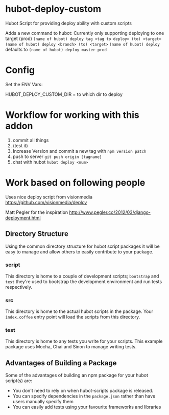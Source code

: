 hubot-deploy-custom
===================

Hubot Script for providing deploy ability with custom scripts

Adds a new command to hubot:
Currently only supporting deploying to one target (prod)
```(name of hubot) deploy tag <tag to deploy> (to) <target>```
```(name of hubot) deploy <branch> (to) <target>```
```(name of hubot) deploy``` defaults to ```(name of hubot) deploy master prod ```

Config
======

Set the ENV Vars:

HUBOT_DEPLOY_CUSTOM_DIR = to which dir to deploy


Workflow for working with this addon
====================================

1. commit all things
2. (test it)
3. Increase Version and commit a new tag with ```npm version patch```
4. push to server ```git push origin [tagname]```
5. chat with hubot ```hubot deploy <num>```



Work based on following people
==============================


Uses nice deploy script from visionmedia
https://github.com/visionmedia/deploy

Matt Pegler for the inspiration
http://www.pegler.co/2012/03/django-deployment.html



## Directory Structure

Using the common directory structure for hubot script packages it will be easy
to manage and allow others to easily contribute to your package.

### script

This directory is home to a couple of development scripts; `bootstrap` and `test`
they're used to bootstrap the development environment and run tests
respectively.

### src

This directory is home to the actual hubot scripts in the package. Your
`index.coffee` entry point will load the scripts from this directory.

### test

This directory is home to any tests you write for your scripts. This example
package uses Mocha, Chai and Sinon to manage writing tests.

## Advantages of Building a Package

Some of the advantages of building an npm package for your hubot script(s) are:

* You don't need to rely on when hubot-scripts package is released.
* You can specify dependencies in the `package.json` rather than have users
  manually specify them
* You can easily add tests using your favourite frameworks and libraries

